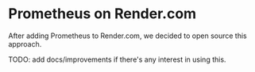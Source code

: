 # Prometheus on Render.com

After adding Prometheus to Render.com, we decided to open source this approach.

TODO: add docs/improvements if there's any interest in using this.

